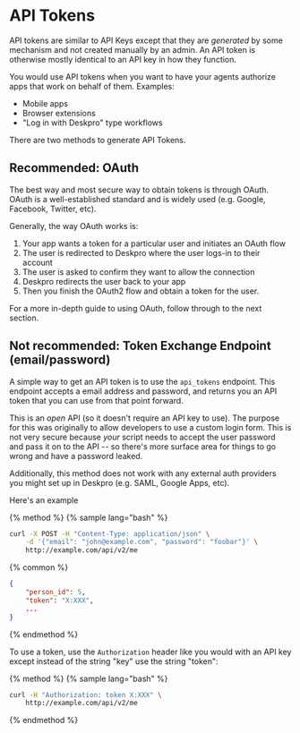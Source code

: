 API Tokens
==========

API tokens are similar to API Keys except that they are _generated_ by some mechanism and not created manually by an admin. An API token is otherwise mostly identical to an API key in how they function.

You would use API tokens when you want to have your agents authorize apps that work on behalf of them. Examples:

* Mobile apps
* Browser extensions
* "Log in with Deskpro" type workflows

There are two methods to generate API Tokens.

## Recommended: OAuth

The best way and most secure way to obtain tokens is through OAuth. OAuth is a well-established standard and is widely used (e.g. Google, Facebook, Twitter, etc).

Generally, the way OAuth works is:

1. Your app wants a token for a particular user and initiates an OAuth flow
2. The user is redirected to Deskpro where the user logs-in to their account
3. The user is asked to confirm they want to allow the connection
4. Deskpro redirects the user back to your app
5. Then you finish the OAuth2 flow and obtain a token for the user.

For a more in-depth guide to using OAuth, follow through to the next section.

## Not recommended: Token Exchange Endpoint (email/password)

A simple way to get an API token is to use the `api_tokens` endpoint. This endpoint accepts a email address and password, and returns you an API token that you can use from that point forward.

This is an _open_ API (so it doesn't require an API key to use). The purpose for this was originally to allow developers to use a custom login form. This is not very secure because _your_ script needs to accept the user password and pass it on to the API -- so there's more surface area for things to go wrong and have a password leaked.

Additionally, this method does not work with any external auth providers you might set up in Deskpro (e.g. SAML, Google Apps, etc).

Here's an example

{% method %}
{% sample lang="bash" %}
```bash
curl -X POST -H "Content-Type: application/json" \
    -d '{"email": "john@example.com", "password": "foobar"}' \
    http://example.com/api/v2/me
```

{% common %}
```json
{
    "person_id": 5,
    "token": "X:XXX",
    ...
}
```
{% endmethod %}

To use a token, use the `Authorization` header like you would with an API key except instead of the string "key" use the string "token":

{% method %}
{% sample lang="bash" %}
```bash
curl -H "Authorization: token X:XXX" \
    http://example.com/api/v2/me
```
{% endmethod %}
